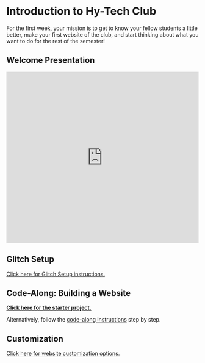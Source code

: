 # Introduction to Hy-Tech Club
For the first week, your mission is to get to know your fellow students a little better, make your first website of the club, and start thinking about what you want to do for the rest of the semester!

## Welcome Presentation
<iframe src='https://view.officeapps.live.com/op/embed.aspx?src=https://hylandtechclub.com/web-101/Week01/Welcome.pptx' width='100%' height='450px' frameborder='0'></iframe>

## Glitch Setup
[Click here for Glitch Setup instructions.](https://hylandtechclub.com/GlitchSetup)

## Code-Along: Building a Website
**[Click here for the starter project.](https://glitch.com/edit/#!/remix/building-websites-starter-project)**

Alternatively, follow the [code-along instructions](CodeAlong.md) step by step.

## Customization
[Click here for website customization options.](Customization.md)
